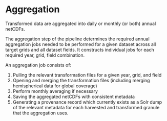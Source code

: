 # Aggregation

Transformed data are aggregated into daily or monthly (or both) annual netCDFs. 

The aggregation step of the pipeline determines the required annual aggregation jobs needed to be performed for a given dataset across all target grids and all dataset fields. It constructs individual jobs for each required year, grid, field combination.

An aggregation job consists of:
1. Pulling the relevant transformation files for a given year, grid, and field
2. Opening and merging the transformation files (including merging hemispherical data for global coverage)
3. Perform monthly averaging if necessary
4. Saving the aggregated netCDFs with consistent metadata
5. Generating a provenance record which currently exists as a Solr dump of the relevant metadata for each harvested and transformed granule that the aggregation uses.